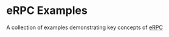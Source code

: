 # eRPC Examples

A collection of examples demonstrating key concepts of [eRPC](https://github.com/EmbeddedRPC/erpc)
